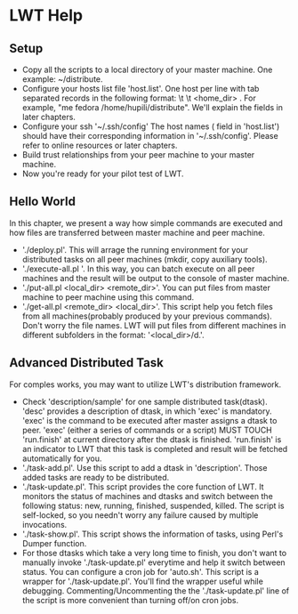 LWT Help
====

Setup
----

   * Copy all the scripts to a local directory 
   of your master machine. 
   One example: ~/distribute. 
   * Configure your hosts list file 'host.list'. 
   One host per line with tab separated records
   in the following format: 
   <name> \t <category> \t <home_dir>
   . For example, 
   "me	fedora	/home/hupili/distribute". 
   We'll explain the fields in later chapters. 
   * Configure your ssh '~/.ssh/config'
   The host names (<name> field in 'host.list')
   should have their corresponding information 
   in '~/.ssh/config'. 
   Please refer to online resources or later 
   chapters. 
   * Build trust relationships from your peer 
   machine to your master machine. 
   * Now you're ready for your pilot test of LWT. 
   

Hello World
----

In this chapter, we present a way how
simple commands are executed and how 
files are transferred between master machine
and peer machine. 
   * './deploy.pl'. This will arrage the running 
   environment for your distributed tasks
   on all peer machines
   (mkdir, copy auxiliary tools). 
   * './execute-all.pl <cmd>'. In this way, you can 
   batch execute <cmd> on all peer machines and 
   the result will be output to the console
   of master machine. 
   * './put-all.pl <local_dir> <remote_dir>'. 
   You can put files from master machine to 
   peer machine using this command. 
   * './get-all.pl <remote_dir> <local_dir>'. 
   This script help you fetch files from 
   all machines(probably produced by your 
   previous commands). Don't worry the file
   names. LWT will put files from different
   machines in different subfolders in the format:
   '<local_dir>/d.<hostname>'. 


Advanced Distributed Task
----

For comples works, you may want to utilize 
LWT's distribution framework. 
   * Check 'description/sample' for one 
   sample distributed task(dtask). 'desc' 
   provides a description of dtask, 
   in which 'exec' is mandatory. 'exec'
   is the command to be executed after 
   master assigns a dtask to peer. 
   'exec' (either a series of commands or 
   a script) MUST TOUCH 'run.finish'
   at current directory after the dtask
   is finished. 'run.finish' is an indicator 
   to LWT that this task is completed and 
   result will be fetched automatically 
   for you. 
   * './task-add.pl'. Use this script 
   to add a dtask in 'description'. 
   Those added tasks are ready to be 
   distributed. 
   * './task-update.pl'. This script provides
   the core function of LWT. It monitors
   the status of machines and dtasks 
   and switch between the following 
   status: new, running, finished, suspended, 
   killed. The script is self-locked, 
   so you needn't worry any failure 
   caused by multiple invocations. 
   * './task-show.pl'. This script shows 
   the information of tasks, using 
   Perl's Dumper function. 
   * For those dtasks which take a very long 
   time to finish, you don't want to manually 
   invoke './task-update.pl' everytime and 
   help it switch between status. You can 
   configure a cron job for 'auto.sh'. This 
   script is a wrapper for './task-update.pl'. 
   You'll find the wrapper useful while debugging. 
   Commenting/Uncommenting the the './task-update.pl' line
   of the script is more convenient than 
   turning off/on cron jobs. 

